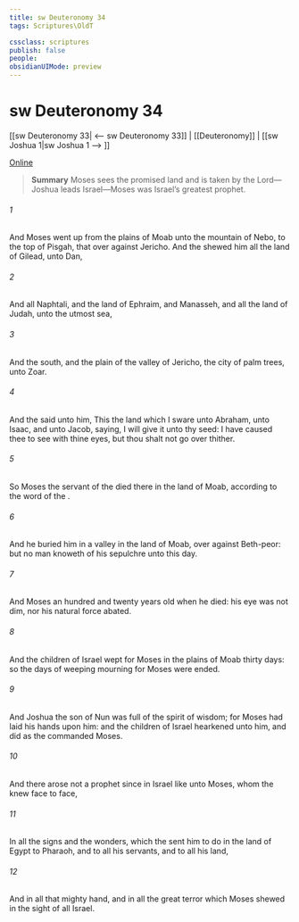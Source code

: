 ```yaml
---
title: sw Deuteronomy 34
tags: Scriptures\OldT

cssclass: scriptures
publish: false
people:
obsidianUIMode: preview
---
```


# sw Deuteronomy 34
[[sw Deuteronomy 33| <-- sw Deuteronomy 33]] | [[Deuteronomy]] | [[sw Joshua 1|sw Joshua 1 --> ]]

[Online](https://churchofjesuschrist.org/study/scriptures/ot/deut/34?lang=eng)

> __Summary__
Moses sees the promised land and is taken by the Lord—Joshua leads Israel—Moses was Israel’s greatest prophet.

###### 1 
And Moses went up from the plains of Moab unto the mountain of Nebo, to the top of Pisgah, that  over against Jericho. And the  shewed him all the land of Gilead, unto Dan,

###### 2 
And all Naphtali, and the land of Ephraim, and Manasseh, and all the land of Judah, unto the utmost sea,

###### 3 
And the south, and the plain of the valley of Jericho, the city of palm trees, unto Zoar.

###### 4 
And the  said unto him, This  the land which I sware unto Abraham, unto Isaac, and unto Jacob, saying, I will give it unto thy seed: I have caused thee to see  with thine eyes, but thou shalt not go over thither.

###### 5 
So Moses the servant of the  died there in the land of Moab, according to the word of the .

###### 6 
And he buried him in a valley in the land of Moab, over against Beth-peor: but no man knoweth of his sepulchre unto this day.

###### 7 
And Moses  an hundred and twenty years old when he died: his eye was not dim, nor his natural force abated.

###### 8 
And the children of Israel wept for Moses in the plains of Moab thirty days: so the days of weeping  mourning for Moses were ended.

###### 9 
And Joshua the son of Nun was full of the spirit of wisdom; for Moses had laid his hands upon him: and the children of Israel hearkened unto him, and did as the  commanded Moses.

###### 10 
And there arose not a prophet since in Israel like unto Moses, whom the  knew face to face,

###### 11 
In all the signs and the wonders, which the  sent him to do in the land of Egypt to Pharaoh, and to all his servants, and to all his land,

###### 12 
And in all that mighty hand, and in all the great terror which Moses shewed in the sight of all Israel.


